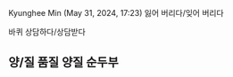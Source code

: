 
   
  Kyunghee Min (May 31, 2024, 17:23)
  잃어 버리다/잊어 버리다
   
  바퀴
  상담하다/상담받다
   

  양/질
  품질
  양질
  순두부
-
